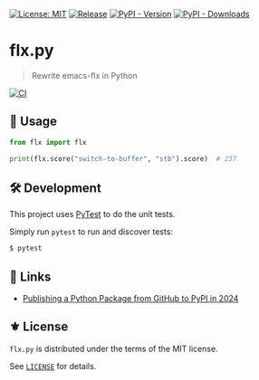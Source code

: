 [![License: MIT](https://img.shields.io/badge/License-MIT-green.svg)](https://opensource.org/licenses/MIT)
[![Release](https://img.shields.io/github/tag/the-flx/flx.py.svg?label=release&logo=github)](https://github.com/the-flx/flx.py/releases/latest)
[![PyPI - Version](https://img.shields.io/pypi/v/the-flx?logo=pypi)](https://pypi.org/project/the-flx/)
[![PyPI - Downloads](https://img.shields.io/pypi/dm/the-flx)](https://pypi.org/project/the-flx/)


# flx.py
> Rewrite emacs-flx in Python

[![CI](https://github.com/the-flx/flx.py/actions/workflows/test.yml/badge.svg)](https://github.com/the-flx/flx.py/actions/workflows/test.yml)

## 🔨 Usage

```python
from flx import flx

print(flx.score("switch-to-buffer", "stb").score)  # 237
```

## 🛠️ Development

This project uses [PyTest][] to do the unit tests.

Simply run `pytest` to run and discover tests:

```sh
$ pytest
```

## 🔗 Links

- [Publishing a Python Package from GitHub to PyPI in 2024](https://medium.com/@blackary/publishing-a-python-package-from-github-to-pypi-in-2024-a6fb8635d45d)

## ⚜️ License

`flx.py` is distributed under the terms of the MIT license.

See [`LICENSE`](./LICENSE) for details.


<!-- Links -->

[flx]: https://github.com/lewang/flx
[Emacs]: https://www.gnu.org/software/emacs/

[PyTest]: https://github.com/pytest-dev/pytest

